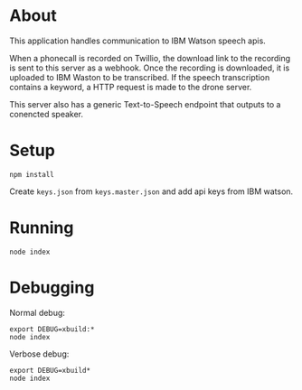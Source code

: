 # About

This application handles communication to IBM Watson speech apis.

When a phonecall is recorded on Twillio, the download link to the recording is sent to this server as a webhook. Once the recording is downloaded, it is uploaded to IBM Waston to be transcribed. If the speech transcription contains a keyword, a HTTP request is made to the drone server.

This server also has a generic Text-to-Speech endpoint that outputs to a conencted speaker.

# Setup
```
npm install
```
Create `keys.json` from `keys.master.json` and add api keys from IBM watson.

# Running
```
node index
```
# Debugging
Normal debug:
```
export DEBUG=xbuild:*
node index
```

Verbose debug:
```
export DEBUG=xbuild*
node index
```